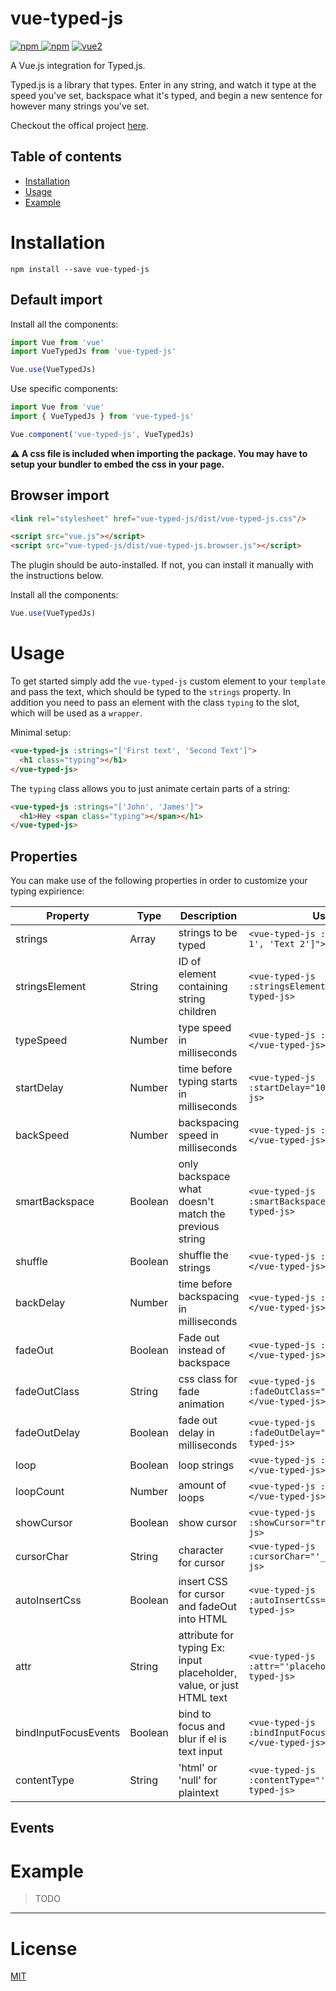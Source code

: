 # vue-typed-js

[![npm](https://img.shields.io/npm/v/vue-typed-js.svg) ![npm](https://img.shields.io/npm/dm/vue-typed-js.svg)](https://www.npmjs.com/package/vue-typed-js)
[![vue2](https://img.shields.io/badge/vue-2.x-brightgreen.svg)](https://vuejs.org/)

A Vue.js integration for Typed.js. 

Typed.js is a library that types. Enter in any string, and watch it type at the speed you've set, backspace what it's typed, and begin a new sentence for however many strings you've set.

Checkout the offical project [here](https://github.com/mattboldt/typed.js/).

## Table of contents

- [Installation](#installation)
- [Usage](#usage)
- [Example](#example)

# Installation

```
npm install --save vue-typed-js
```

## Default import

Install all the components:

```javascript
import Vue from 'vue'
import VueTypedJs from 'vue-typed-js'

Vue.use(VueTypedJs)
```

Use specific components:

```javascript
import Vue from 'vue'
import { VueTypedJs } from 'vue-typed-js'

Vue.component('vue-typed-js', VueTypedJs)
```

**⚠️ A css file is included when importing the package. You may have to setup your bundler to embed the css in your page.**

## Browser import

```html
<link rel="stylesheet" href="vue-typed-js/dist/vue-typed-js.css"/>

<script src="vue.js"></script>
<script src="vue-typed-js/dist/vue-typed-js.browser.js"></script>
```

The plugin should be auto-installed. If not, you can install it manually with the instructions below.

Install all the components:

```javascript
Vue.use(VueTypedJs)
```

# Usage
To get started simply add the `vue-typed-js` custom element to your `template` and pass the text, which should be typed to the `strings` property. In addition you need to pass an element with the class `typing` to the slot, which will be used as a `wrapper`.

Minimal setup:

```html
<vue-typed-js :strings="['First text', 'Second Text']">
  <h1 class="typing"></h1>
</vue-typed-js>
```

The `typing` class allows you to just animate certain parts of a string:
```html
<vue-typed-js :strings="['John', 'James']">
  <h1>Hey <span class="typing"></span></h1>
</vue-typed-js>
```

## Properties
You can make use of the following properties in order to customize your typing expirience:

| Property             | Type    | Description                                                          | Usage                                                           |
|----------------------|---------|----------------------------------------------------------------------|-----------------------------------------------------------------|
| strings              | Array   | strings to be typed                                                  | `<vue-typed-js :strings="['Text 1', 'Text 2']"></vue-typed-js>` |
| stringsElement       | String  | ID of element containing string children                             | `<vue-typed-js :stringsElement="'myId'"></vue-typed-js>`                                                                |
| typeSpeed            | Number  | type speed in milliseconds                                           | `<vue-typed-js :typeSpeed="50"></vue-typed-js>`                                                                |
| startDelay           | Number  | time before typing starts in milliseconds                            | `<vue-typed-js :startDelay="1000"></vue-typed-js>`                                                                |
| backSpeed            | Number  | backspacing speed in milliseconds                                    | `<vue-typed-js :backSpeed="10"></vue-typed-js>`                                                                |
| smartBackspace       | Boolean | only backspace what doesn't match the previous string                | `<vue-typed-js :smartBackspace="true"></vue-typed-js>`                                                                |
| shuffle              | Boolean | shuffle the strings                                                  | `<vue-typed-js :shuffle="true"></vue-typed-js>`                                                                |
| backDelay            | Number  | time before backspacing in milliseconds                              | `<vue-typed-js :backDelay="100"></vue-typed-js>`                                                                |
| fadeOut              | Boolean | Fade out instead of backspace                                        | `<vue-typed-js :fadeOut="true"></vue-typed-js>`                                                                |
| fadeOutClass         | String  | css class for fade animation                                         | `<vue-typed-js :fadeOutClass="'fadeOutClass'"></vue-typed-js>`                                                                |
| fadeOutDelay         | Boolean | fade out delay in milliseconds                                       | `<vue-typed-js :fadeOutDelay="true"></vue-typed-js>`                                                                |
| loop                 | Boolean | loop strings                                                         | `<vue-typed-js :loop="true"></vue-typed-js>`                                                                |
| loopCount            | Number  | amount of loops                                                      | `<vue-typed-js :loopCount="3"></vue-typed-js>`                                                                |
| showCursor           | Boolean | show cursor                                                          | `<vue-typed-js :showCursor="true"></vue-typed-js>`                                                                |
| cursorChar           | String  | character for cursor                                                 | `<vue-typed-js :cursorChar="'_'"></vue-typed-js>`                                                                |
| autoInsertCss        | Boolean | insert CSS for cursor and fadeOut into HTML                          | `<vue-typed-js :autoInsertCss="true"></vue-typed-js>`                                                                |
| attr                 | String  | attribute for typing Ex: input placeholder, value, or just HTML text | `<vue-typed-js :attr="'placeholder'"></vue-typed-js>`                                                                |
| bindInputFocusEvents | Boolean | bind to focus and blur if el is text input                           | `<vue-typed-js :bindInputFocusEvents="true"></vue-typed-js>`                                                                |
| contentType          | String  | 'html' or 'null' for plaintext                                       | `<vue-typed-js :contentType="'html'"></vue-typed-js>`                                                                |


## Events

# Example

> TODO

---

# License

[MIT](http://opensource.org/licenses/MIT)
